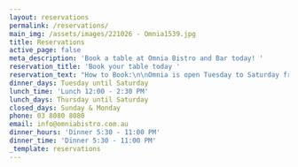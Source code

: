 ```yaml
---
layout: reservations
permalink: /reservations/
main_img: /assets/images/221026 - Omnia1539.jpg
title: Reservations
active_page: false
meta_description: 'Book a table at Omnia Bistro and Bar today! '
reservation_title: 'Book your table today '
reservation_text: "How to Book:\n\nOmnia is open Tuesday to Saturday from 5.30pm for Dinner and Thursday to Saturday from 12.30pm for Lunch.\n\nBookings are available online for up to 6 people. \n\nNo bookings are available at the bar or for drinks only.\n\nWalk-ins are always welcome.\n\nFor Group bookings of 7 or more, we offer a set menu for the table.\n\nTo stay up to date with reservation openings and last-minute tables, please sign up to our\_database and follow our Instagram @Omniabistro\_\n\nYou can book anytime via the link below, or call our Reservations team on (03) 8080 8080 (Mon - Fri 9am-5pm)\n"
dinner_days: Tuesday until Saturday
lunch_time: 'Lunch 12:00 - 2:30 PM'
lunch_days: Thursday until Saturday
closed_days: Sunday & Monday
phone: 03 8080 8080
email: info@omniabistro.com.au
dinner_hours: 'Dinner 5:30 - 11:00 PM'
dinner_time: 'Dinner 5:30 - 11:00 PM'
_template: reservations
---
```













